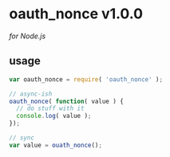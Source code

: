 # oauth_nonce v1.0.0

_for Node.js_

## usage

```javascript
var oauth_nonce = require( 'oauth_nonce' );

// async-ish
oauth_nonce( function( value ) {
  // do stuff with it
  console.log( value );
});

// sync
var value = ouath_nonce();
```